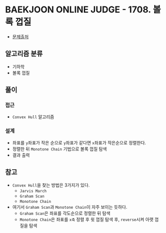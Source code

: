 # BAEKJOON ONLINE JUDGE - 1708. 볼록 껍질

* [문제출처](https://www.acmicpc.net/problem/1708 "1708. 볼록 껍질")

## 알고리즘 분류

- 기하학
- 볼록 껍질

## 풀이

### 접근

- `Convex Hull` 알고리즘

### 설계

- 좌표를 `y`좌표가 작은 순으로 `y`좌표가 같다면 `x`좌표가 작은순으로 정렬한다.
- 정렬한 뒤 `Monotone Chain` 기법으로 볼록 껍질 탐색
- 결과 출력

## 참고

- `Convex Hull`을 찾는 방법은 3가지가 있다.
    - `Jarvis March`
    - `Graham Scan`
    - `Monotone Chain`
- 여기서 `Graham Scan`과 `Monotone Chain`이 자주 보이는 듯하다.
    - `Graham Scan`은 좌표를 각도순으로 정렬한 뒤 탐색
    - `Monotone Chain`은 좌표를 `x축` 정렬 후 윗 껍질 탐색 후, `reverse`시켜 아랫 껍질을 탐색